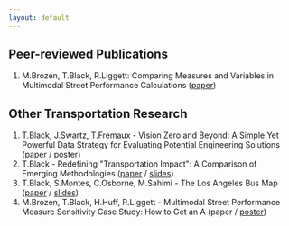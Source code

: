 ```yaml
---
layout: default
---
```


## Peer-reviewed Publications

1. M.Brozen, T.Black, R.Liggett: Comparing Measures and Variables in Multimodal Street Performance Calculations ([paper](http://trrjournalonline.trb.org/doi/10.3141/2420-01))

## Other Transportation Research

1. T.Black, J.Swartz, T.Fremaux - Vision Zero and Beyond: A Simple Yet Powerful Data Strategy for Evaluating Potential Engineering Solutions (paper / poster)
2. T.Black - Redefining "Transportation Impact": A Comparison of Emerging Methodologies ([paper](documents/TRB2015_SB743_Paper.pdf) / [slides](documents/TRB2015_SB743_Slides.pdf))
3. T.Black, S.Montes, C.Osborne, M.Sahimi - The Los Angeles Bus Map ([paper](documents/TRB2015_LABusMap_Paper.pdf) / [slides](documents/TRB2015_LABusMap_Slides.pdf))
4. M.Brozen, T.Black, H.Huff, R.Liggett - Multimodal Street Performance Measure Sensitivity Case Study: How to Get an A (paper / [poster](documents/TRB2015_MMLOS_Poster.pdf))
